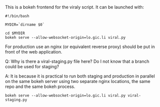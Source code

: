 This is a bokeh frontend for the viraly script. It can be launched with:

```
#!/bin/bash

MYDIR=`dirname $0`

cd $MYDIR
bokeh serve --allow-websocket-origin=lo.gic.li viral.py
```

For production use an nginx (or equivalent reverse proxy) should be put in front of the web application.

Q: Why is there a viral-staging.py file here? Do I not know that a branch could be used for staging?

A: It is because it is practical to run both staging and production in parallel on the same bokeh server using two separate nginx locations, the same repo and the same bokeh process.

```
bokeh serve --allow-websocket-origin=lo.gic.li viral.py viral-staging.py
```
